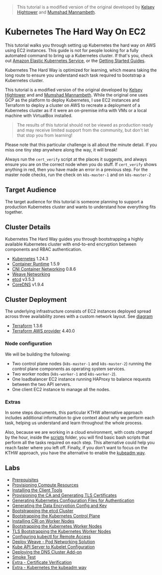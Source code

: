 > This tutorial is a modified version of the original developed by [Kelsey Hightower](https://github.com/kelseyhightower/kubernetes-the-hard-way) and [Mumshad Mannambeth](https://github.com/mmumshad/kubernetes-the-hard-way).

# Kubernetes The Hard Way On EC2

This tutorial walks you through setting up Kubernetes the hard way on AWS using EC2 instances. This guide is not for people looking for a fully automated command to bring up a Kubernetes cluster. 
If that's you, check out [Amazon Elastic Kubernetes Service](https://aws.amazon.com/eks/), or the [Getting Started Guides](http://kubernetes.io/docs/getting-started-guides/).

Kubernetes The Hard Way is optimized for learning, which means taking the long route to ensure you understand each task required to bootstrap a Kubernetes cluster.

This tutorial is a modified version of the original developed by [Kelsey Hightower](https://github.com/kelseyhightower/kubernetes-the-hard-way) and and [Mumshad Mannambeth](https://github.com/mmumshad/kubernetes-the-hard-way).
While the original one uses GCP as the platform to deploy Kubernetes, I use EC2 instances and Terraform to deploy a cluster on AWS to recreate a deployment of a Kubernetes cluster as if it were an on-premise infra with VMs or a local machine with VirtualBox installed.

> The results of this tutorial should not be viewed as production ready and may receive limited support from the community, but don't let that stop you from learning!

Please note that this particular challenge is all about the minute detail. If you miss one tiny step anywhere along the way, it will break!

Always run the `cert_verify` script at the places it suggests, and always ensure you are on the correct node when you do stuff. If `cert_verify` shows anything in red, then you have made an error in a previous step. For the master node checks, run the check on `k8s-master-1` and on `k8s-master-2`

## Target Audience

The target audience for this tutorial is someone planning to support a production Kubernetes cluster and wants to understand how everything fits together.

## Cluster Details

Kubernetes The Hard Way guides you through bootstrapping a highly available Kubernetes cluster with end-to-end encryption between components and RBAC authentication.

* [Kubernetes](https://github.com/kubernetes/kubernetes) 1.24.3
* [Container Runtime](https://github.com/containerd/containerd) 1.5.9
* [CNI Container Networking](https://github.com/containernetworking/cni) 0.8.6
* [Weave Networking](https://www.weave.works/docs/net/latest/kubernetes/kube-addon/)
* [etcd](https://github.com/coreos/etcd) v3.5.3
* [CoreDNS](https://github.com/coredns/coredns) v1.9.4

## Cluster Deployment

The underlying infrastructure consists of EC2 instances deployed spread across three availability zones with a custom network layout. See [diagram]()

 * [Terraform](https://developer.hashicorp.com/terraform/downloads) 1.3.6
 * [Terraform AWS provider](https://registry.terraform.io/providers/hashicorp/aws/4.40.0/docs) 4.40.0

### Node configuration

We will be building the following:

* Two control plane nodes (`k8s-master-1` and `k8s-master-2`) running the control plane components as operating system services.
* Two worker nodes (`k8s-worker-1` and `k8s-worker-2`).
* One loadbalancer EC2 instance running HAProxy to balance requests between the two API servers.
* One client EC2 instance to manage all the nodes.

### Extras

In some steps documents, this particular KTHW alternative approach includes additional information to give context about why we perform each task, helping us understand and learn throughout the whole process.

Also, because we are working in a cloud environment, with costs charged by the hour, inside the [scripts](scripts/) folder, you will find basic bash scripts that perform all the tasks required on each step. This alternative could help you reach faster where you left off.
Finally, if you don't want to focus on the KTHW approach, you have the alternative to enable the [kubeadm way](docs/kubeadm-cluster.md). 

## Labs

* [Prerequisites](docs/01-prerequisites.md)
* [Provisioning Compute Resources](docs/02-compute-resources.md)
* [Installing the Client Tools](docs/03-client-tools.md)
* [Provisioning the CA and Generating TLS Certificates](docs/04-ca-certificates-cluster.md)
* [Generating Kubernetes Configuration Files for Authentication](docs/05-kubeconfig-files.md)
* [Generating the Data Encryption Config and Key](docs/06-data-rest-encyption-keys.md)
* [Bootstrapping the etcd Cluster](docs/07-setup-etcd-cluster.md)
* [Bootstrapping the Kubernetes Control Plane](docs/08-bootstrapping-kubernetes-controllers.md)
* [Installing CRI on Worker Nodes](docs/09-install-cri-workers.md)
* [Bootstrapping the Kubernetes Worker Nodes](docs/10-worker-nodes-setup.md)
* [TLS Bootstrapping the Kubernetes Worker Nodes](docs/11-tls-bootstrapping.md)
* [Configuring kubectl for Remote Access](docs/12-client-final-kubeconfig.md)
* [Deploy Weave - Pod Networking Solution](docs/13-pod-networking.md)
* [Kube API Server to Kubelet Configuration](docs/14-rbac-apiserver-to-kubelet.md)
* [Deploying the DNS Cluster Add-on](docs/15-coredns-install.md)
* [Smoke Test](docs/16-smoke-test.md)
* [Extra - Certificate Verification](docs/verify-certificates.md)
* [Extra - Kubernetes the kubeadm way](docs/kubeadm-cluster.md)
